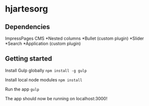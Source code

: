 hjartesorg
==========

## Dependencies
ImpressPages CMS
*Nested columns
*Bullet (custom plugin)
*Slider
*Search
*Application (custom plugin)

## Getting started

Install Gulp globally
``` npm install -g gulp ```

Install local node modules
``` npm install ```

Run the app
``` gulp ```

The app should now be running on localhost:3000!
